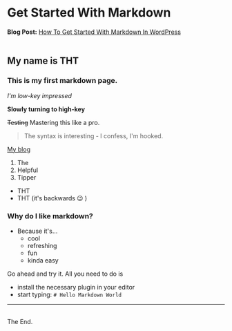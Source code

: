 # Get Started With Markdown
**Blog Post:** [How To Get Started With Markdown In WordPress](https://thehelpfultipper.com/how-to-get-started-with-markdown-in-wordpress/)
<br><br>
## My name is THT 
### This is my first markdown page.

*I'm low-key impressed*

**Slowly turning to high-key**

~~Testing~~ Mastering this like a pro.

>The syntax is interesting - I confess, I'm hooked.

[My blog](www.thehelpfultipper.com)

1. The
2. Helpful 
3. Tipper 

- THT
- THT (it's backwards 😉 )

### Why do I like markdown? 

* Because it's...
    * cool
    * refreshing
    * fun
    * kinda easy

Go ahead and try it. All you need to do is 
* install the necessary plugin in your editor
* start typing:  `# Hello Markdown World`

---
<br>
The End.